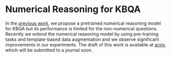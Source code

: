 # Numerical Reasoning for KBQA

In the [previous work](https://aclanthology.org/2021.findings-emnlp.159/), we propose a pretrained numerical reasoning model for KBQA but its performance is limited for the non-numerical questions. Recently we extend the numerical reasoning model by using pre-training tasks and template-based data augmentation and we observe significant improvements in our experiments. The draft of this work is available at [arxiv](https://arxiv.org/pdf/2112.06109.pdf), which will be submitted to a journal soon. 
